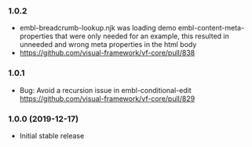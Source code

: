 ### 1.0.2

- embl-breadcrumb-lookup.njk was loading demo embl-content-meta-properties that were only needed for an example, 
  this resulted in unneeded and wrong meta properties in the html body
- https://github.com/visual-framework/vf-core/pull/838

### 1.0.1

- Bug: Avoid a recursion issue in embl-conditional-edit https://github.com/visual-framework/vf-core/pull/829

### 1.0.0 (2019-12-17)

- Initial stable release
